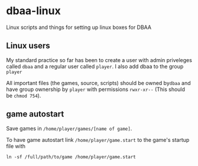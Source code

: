 # dbaa-linux
Linux scripts and things for setting up linux boxes for DBAA

## Linux users

My standard practice so far has been to create a user with admin priveleges called `dbaa` and a regular user called `player`. I also add dbaa to the group `player`

All important files (the games, source, scripts) should be owned by`dbaa` and have group ownership by `player` with permissions `rwxr-xr--` (This should be `chmod 754`).  


## game autostart
Save games in `/home/player/games/[name of game]`.

To have game autostart link `/home/player/game.start` to the game's startup file with 

```
ln -sf /full/path/to/game /home/player/game.start
```